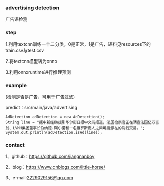 ### advertising detection
广告语检测

### step
1.利用textcnn训练一个二分类，0是正常，1是广告，语料见resources下的train.csv与test.csv

2.将textcnn模型转为onnx

3.利用onnxruntime进行推理预测

### example
(检测是否是广告，可用于广告过滤)

predict：src/main/java/advertising
```
AdDetection adDetection = new AdDetection();
String line = "据中新经纬援引华尔街日报中文网报道，法国检察官正在调查法国亿万富翁、LVMH集团董事长伯纳德·阿尔诺和一名俄罗斯商人之间可能存在的洗钱交易。";
System.out.println(adDetection.isAd(line));
```

### contact

1、github：https://github.com/jiangnanboy

2、blog：https://www.cnblogs.com/little-horse/

3、e-mail:2229029156@qq.com


